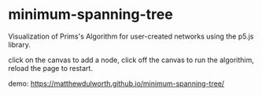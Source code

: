# minimum-spanning-tree
Visualization of Prims's Algorithm for user-created networks using the p5.js library.

click on the canvas to add a node, click off the canvas to run the algorithim, reload the page to restart.

demo: https://matthewdulworth.github.io/minimum-spanning-tree/
